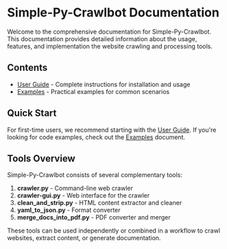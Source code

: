 # Simple-Py-Crawlbot Documentation

Welcome to the comprehensive documentation for Simple-Py-Crawlbot. This documentation provides detailed information about the usage, features, and implementation the website crawling and processing tools.

## Contents

- [User Guide](user-guide.md) - Complete instructions for installation and usage
- [Examples](examples.md) - Practical examples for common scenarios

## Quick Start

For first-time users, we recommend starting with the [User Guide](user-guide.md). If you're looking for code examples, check out the [Examples](examples.md) document.

## Tools Overview

Simple-Py-Crawlbot consists of several complementary tools:

1. **crawler.py** - Command-line web crawler
2. **crawler-gui.py** - Web interface for the crawler
3. **clean_and_strip.py** - HTML content extractor and cleaner
4. **yaml_to_json.py** - Format converter
5. **merge_docs_into_pdf.py** - PDF converter and merger

These tools can be used independently or combined in a workflow to crawl websites, extract content, or generate documentation.